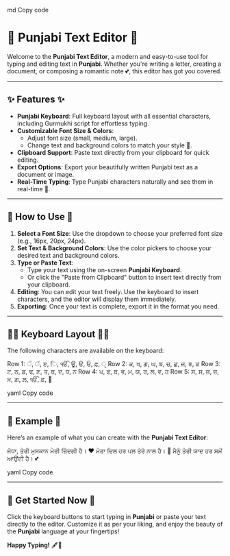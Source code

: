md
Copy code
# 🌼 **Punjabi Text Editor** 🌼

Welcome to the **Punjabi Text Editor**, a modern and easy-to-use tool for typing and editing text in **Punjabi**. Whether you're writing a letter, creating a document, or composing a romantic note 💕, this editor has got you covered.

---

## ✨ **Features** ✨

- **Punjabi Keyboard**: Full keyboard layout with all essential characters, including Gurmukhi script for effortless typing.
- **Customizable Font Size & Colors**:
  - Adjust font size (small, medium, large).
  - Change text and background colors to match your style 🎨.
- **Clipboard Support**: Paste text directly from your clipboard for quick editing.
- **Export Options**: Export your beautifully written Punjabi text as a document or image.
- **Real-Time Typing**: Type Punjabi characters naturally and see them in real-time 📝.

---

## 🎯 **How to Use** 🎯

1. **Select a Font Size**: Use the dropdown to choose your preferred font size (e.g., 16px, 20px, 24px).
2. **Set Text & Background Colors**: Use the color pickers to choose your desired text and background colors.
3. **Type or Paste Text**: 
   - Type your text using the on-screen **Punjabi Keyboard**.
   - Or click the "Paste from Clipboard" button to insert text directly from your clipboard.
4. **Editing**: You can edit your text freely. Use the keyboard to insert characters, and the editor will display them immediately.
5. **Exporting**: Once your text is complete, export it in the format you need.

---

## 🧑‍💻 **Keyboard Layout** 🧑‍💻

The following characters are available on the keyboard:

Row 1: ੰ, ੱ, ੲ, ਿ, ੴ, ਊ, ੳ, ਓ, ਫ਼, ੵ
Row 2: ਕ, ਖ, ਗ, ਘ, ਙ, ਚ, ਛ, ਜ, ਝ, ੜ
Row 3: ਟ, ਠ, ਡ, ਢ, ਣ, ਤ, ਥ, ਦ, ਧ, ਨ
Row 4: ਪ, ਫ, ਬ, ਭ, ਮ, ਯ, ਰ, ਲ, ਵ, ਹ
Row 5: ਸ, ਸ਼, ਜ਼, ਜ਼, ਖ਼, ਗ਼, ਲ਼, ੴ, ਫ਼, ੷

yaml
Copy code

---

## 🌟 **Example** 🌟

Here’s an example of what you can create with the **Punjabi Text Editor**:

ਜੋਧਾ, ਤੇਰੀ ਮੁਸਕਾਨ ਮੇਰੀ ਜ਼ਿੰਦਗੀ ਹੈ। ❤️ ਮੇਰਾ ਦਿਲ ਹਰ ਪਲ ਤੇਰੇ ਨਾਲ ਹੈ। 🥰 ਮੈਨੂੰ ਤੇਰੀ ਯਾਦ ਹਰ ਸਮੇਂ ਆਉਂਦੀ ਹੈ। 💕

yaml
Copy code

---

## 🚀 **Get Started Now** 🚀

Click the keyboard buttons to start typing in **Punjabi** or paste your text directly to the editor. Customize it as per your liking, and enjoy the beauty of the **Punjabi** language at your fingertips! 

**Happy Typing!** 🖋️🌸
